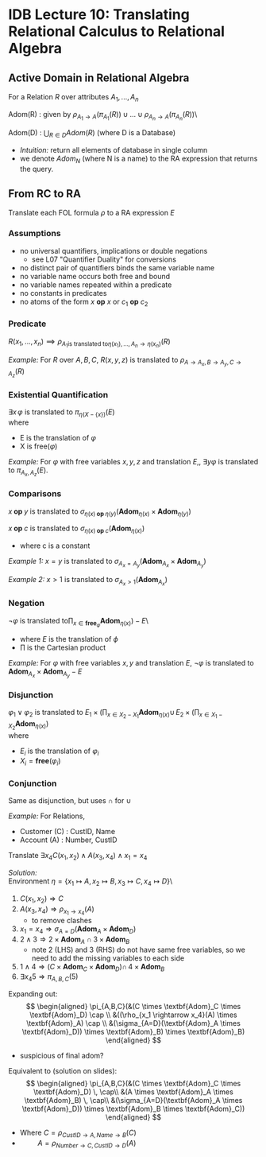 
# IDB Lecture 10: Translating Relational Calculus to Relational Algebra

## Active Domain in Relational Algebra
For a Relation $R$ over attributes $A_1,...,A_n$

Adom(R)
  : given by $\rho_{A_1 \rightarrow A}(\pi_{A_1}(R)) \cup \hdots \cup \rho_{A_n \rightarrow A}(\pi_{A_n}(R))$\
  
Adom(D)
  : $\bigcup_{R \in D} Adom(R)$ (where D is a Database) 

- _Intuition:_ return all elements of database in single column
- we denote $Adom_{N}$ (where N is a name) to the RA expression that returns the query.

## From RC to RA
Translate each FOL formula $\rho$ to a RA expression $E$

### Assumptions

- no universal quantifiers, implications or double negations
  - see L07 "Quantifier Duality" for conversions 
- no distinct pair of quantifiers binds the same variable name
- no variable name occurs both free and bound
- no variable names repeated within a predicate
- no constants in predicates
- no atoms of the form $x$ __op__ $x$ or $c_1$ __op__ $c_2$

### Predicate
$R(x_1,...,x_n) \implies \rho_{A_1 \text{is translated to} \eta(x_1),...,A_n \rightarrow \eta (x_n) } (R)$

_Example:_ For $R$ over $A,B,C$, $R(x,y,z)$ is translated to $\rho_{A \rightarrow A_x, B \rightarrow A_y, C \rightarrow A_z}(R)$

### Existential Quantification
$\exists x \, \varphi \text{ is translated to } \pi_{ \eta (X - \{x\})} (E)$\
where

- E is the translation of $\varphi$
- X is free($\varphi$)

_Example:_ For $\varphi$ with free variables $x,y,z$ and translation $E$,, $\exists y \varphi$ is translated to $\pi_{A_x,A_z}(E)$.

### Comparisons
$x \textbf{ op } y \text{ is translated to } \sigma_{\eta(x) \textbf{ op } \eta(y)} (\textbf{Adom}_{\eta(x)} \times \textbf{Adom}_{\eta(y)})$

$x \textbf{ op } c \text{ is translated to } \sigma_{\eta(x) \textbf{ op } c} (\textbf{Adom}_{\eta(x)})$

- where c is a constant

_Example 1:_ $x = y$ is translated to $\sigma_{A_x=A_y}(\textbf{Adom}_{A_x} \times \textbf{Adom}_{A_y} )$

_Example 2:_ $x > 1$ is translated to $\sigma_{A_x> 1}(\textbf{Adom}_{A_x})$  

### Negation
$\neg \varphi \text{ is translated to} \prod_{x \in \textbf{free}_{\varphi}} \textbf{Adom}_{\eta(x)}) - E$\

- where $E$ is the translation of $\phi$
- $\prod$ is the Cartesian product 

_Example:_ For $\varphi$ with free variables $x,y$ and translation $E$, $\neg \varphi$ is translated to $\textbf{Adom}_{A_x} \times \textbf{Adom}_{A_y} - E$



### Disjunction
$\varphi_{1} \lor \varphi_{2} \text{ is translated to } E_1 \times (\prod_{x \in X_2 - X_1} \textbf{Adom}_{\eta(x)} \cup\, E_2 \times (\prod_{x \in X_1 - X_2} \textbf{Adom}_{\eta(x)})$\
where

- $E_i$ is the translation of $\varphi_i$
- $X_i = \textbf{free}(\varphi_i)$

### Conjunction
Same as disjunction, but uses $\cap$ for $\cup$

_Example:_ For Relations,
  
  - Customer (C) : CustID, Name
  - Account (A) : Number, CustID

Translate $\exists x_4 C(x_1,x_2) \land A(x_3,x_4) \land x_1 = x_4$

_Solution:_\
Environment $\eta =\{x_1 \mapsto A, x_2 \mapsto B, x_3 \mapsto C, x_4 \mapsto D \}$\

  1. $C(x_1,x_2) \Rightarrow C$
  2. $A(x_3,x_4) \Rightarrow \rho_{x_1 \rightarrow x_4}(A)$ 
      - to remove clashes 
  3. $x_1 = x_4 \Rightarrow \sigma_{A=D}(\textbf{Adom}_A \times \textbf{Adom}_D)$
  4. $2 \land 3 \Rightarrow 2 \times \textbf{Adom}_A \cap 3 \times \textbf{Adom}_B$
      - note 2 (LHS) and 3 (RHS) do not have same free variables, so we need to add the missing variables to each side
  5. $1 \land 4 \Rightarrow (C \times \textbf{Adom}_C \times \textbf{Adom}_D) \cap \, 4 \times \textbf{Adom}_B$
  6. $\exists x_4 5 \Rightarrow \pi_{A,B,C}(5)$

Expanding out:
$$
\begin{aligned}
\pi_{A,B,C}(&(C \times \textbf{Adom}_C \times \textbf{Adom}_D) \cap \\
&((\rho_{x_1 \rightarrow x_4}(A) \times \textbf{Adom}_A) \cap \\
&(\sigma_{A=D}(\textbf{Adom}_A \times \textbf{Adom}_D)) \times \textbf{Adom}_B) \times \textbf{Adom}_B)
\end{aligned}
$$

  - suspicious of final adom?

Equivalent to (solution on slides): 
$$
\begin{aligned}
\pi_{A,B,C}(&(C \times \textbf{Adom}_C \times \textbf{Adom}_D) \, \cap\\
&(A \times \textbf{Adom}_A \times \textbf{Adom}_B) \, \cap\\
&(\sigma_{A=D}(\textbf{Adom}_A \times \textbf{Adom}_D)) \times  \textbf{Adom}_B \times \textbf{Adom}_C))
\end{aligned}
$$

  - Where $C = \rho_{CustID \rightarrow A, Name \rightarrow B}(C)$
  - &nbsp;&nbsp;&nbsp;&nbsp;&nbsp;&nbsp;&nbsp;&nbsp; $A = \rho_{Number \rightarrow C, CustID \rightarrow D}(A)$
 
